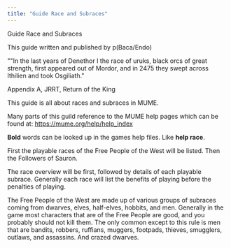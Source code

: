 ```yaml
---
title: "Guide Race and Subraces"
---
```


Guide Race and Subraces

This guide written and published by p(Baca/Endo)

""In the last years of Denethor I the race of uruks, black orcs of great
strength, first appeared out of Mordor, and in 2475 they swept across
Ithilien and took Osgiliath."

Appendix A, JRRT, Return of the King

This guide is all about races and subraces in MUME.

Many parts of this guild reference to the MUME help pages which can be
found at: <https://mume.org/help/help_index>

**Bold** words can be looked up in the games help files. Like **help
race**.

First the playable races of the Free People of the West will be listed.
Then the Followers of Sauron.

The race overview will be first, followed by details of each playable
subrace. Generally each race will list the benefits of playing before
the penalties of playing.

The Free People of the West are made up of various groups of subraces
coming from dwarves, elves, half-elves, hobbits, and men. Generally in
the game most characters that are of the Free People are good, and you
probably should not kill them. The only common except to this rule is
men that are bandits, robbers, ruffians, muggers, footpads, thieves,
smugglers, outlaws, and assassins. And crazed dwarves.